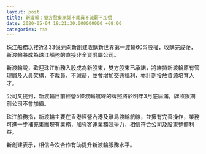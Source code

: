 ```yaml
---
layout: post
title: 新渡輪：雙方股東承諾不裁員不減薪不加價
date: 2020-05-04 19:21:30.000000000 +08:00
categories: rss
---
```


珠江船務以接近2.33億元向新創建收購新世界第一渡輪60%股權，收購完成後，新渡輪將成為珠江船務的直接非全資附屬公司。

新渡輪說，歡迎珠江船務入股成為新股東，雙方股東已承諾，將維持新渡輪原有管理層及人員架構，不裁員，不減薪，並會增加交通福利，亦計劃投放資源培育人才。

公司又提到，新渡輪目前經營5條渡輪航線的牌照將於明年3月底屆滿，牌照限期前公司不會加價。

珠江船務指，新渡輪主要在香港經營內港及離島渡輪航線，並擁有完善操作，業務可進一步補充集團現有業務，加強客運業務競爭力，相信符合公司及股東整體利益。

新創建表示，相信今次合作有助提升新渡輪服務水平。
